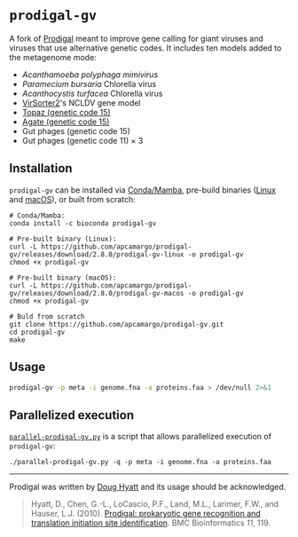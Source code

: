 # `prodigal-gv`

A fork of [Prodigal](https://github.com/hyattpd/Prodigal) meant to improve gene calling for giant viruses and viruses that use alternative genetic codes. It includes ten models added to the metagenome mode:
* *Acanthamoeba polyphaga mimivirus*
* *Paramecium bursaria* Chlorella virus
* *Acanthocystis turfacea* Chlorella virus
* [VirSorter2](https://github.com/jiarong/VirSorter2)'s NCLDV gene model
* [Topaz (genetic code 15)](https://www.biorxiv.org/content/10.1101/2021.08.26.457843v1.full)
* [Agate (genetic code 15)](https://www.biorxiv.org/content/10.1101/2021.08.26.457843v1.full)
* Gut phages (genetic code 15)
* Gut phages (genetic code 11) × 3

## Installation

`prodigal-gv` can be installed via [Conda/Mamba](https://anaconda.org/bioconda/prodigal-gv), pre-build binaries ([Linux](https://github.com/apcamargo/prodigal-gv/releases/download/2.8.0/prodigal-gv-linux) and [macOS](https://github.com/apcamargo/prodigal-gv/releases/download/2.8.0/prodigal-gv-macos)), or built from scratch:

```
# Conda/Mamba:
conda install -c bioconda prodigal-gv

# Pre-built binary (Linux):
curl -L https://github.com/apcamargo/prodigal-gv/releases/download/2.8.0/prodigal-gv-linux -o prodigal-gv
chmod +x prodigal-gv

# Pre-built binary (macOS):
curl -L https://github.com/apcamargo/prodigal-gv/releases/download/2.8.0/prodigal-gv-macos -o prodigal-gv
chmod +x prodigal-gv

# Buld from scratch
git clone https://github.com/apcamargo/prodigal-gv.git
cd prodigal-gv
make
```

## Usage

```bash
prodigal-gv -p meta -i genome.fna -a proteins.faa > /dev/null 2>&1
```

## Parallelized execution

[`parallel-prodigal-gv.py`](https://github.com/apcamargo/prodigal-gv/blob/master/parallel-prodigal-gv.py) is a script that allows parallelized execution of `prodigal-gv`:

```
./parallel-prodigal-gv.py -q -p meta -i genome.fna -a proteins.faa
```

---

Prodigal was written by [Doug Hyatt](https://github.com/hyattpd/) and its usage should be acknowledged.

> Hyatt, D., Chen, G.-L., LoCascio, P.F., Land, M.L., Larimer, F.W., and Hauser, L.J. (2010). [Prodigal: prokaryotic gene recognition and translation initiation site identification](https://bmcbioinformatics.biomedcentral.com/articles/10.1186/1471-2105-11-119). BMC Bioinformatics *11*, 119.
